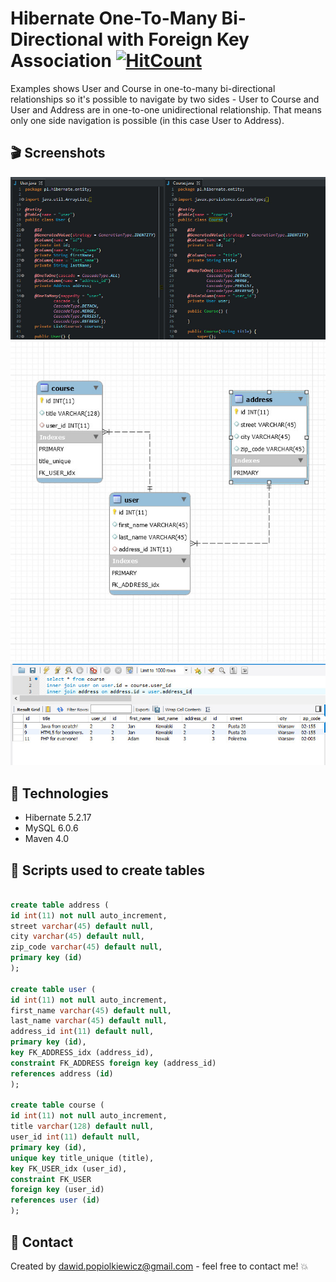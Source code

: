 # Hibernate One-To-Many Bi-Directional with Foreign Key Association [![HitCount](http://hits.dwyl.io/dawidpopiolkiewicz/hibernate-one-to-many-bi.svg)](http://hits.dwyl.io/dawidpopiolkiewicz/hibernate-one-to-many-bi)
Examples shows User and Course in one-to-many bi-directional relationships so it's possible to navigate by two sides - User to Course and 
User and Address are in one-to-one unidirectional relationship. That means only one side navigation is possible (in this case User to Address).

## :clapper: Screenshots
![onetomany](https://github.com/dawidpopiolkiewicz/hibernate-one-to-many-bi/blob/master/src/main/resources/img/onetomanyentities.jpg)
![onetomanydiagram](https://github.com/dawidpopiolkiewicz/hibernate-one-to-many-bi/blob/master/src/main/resources/img/onetomanydiagram.jpg)
![onetomanysql](https://github.com/dawidpopiolkiewicz/hibernate-one-to-many-bi/blob/master/src/main/resources/img/onetomanysql.jpg)
## :beginner: Technologies
* Hibernate 5.2.17
* MySQL 6.0.6
* Maven 4.0

## :construction_worker: Scripts used to create tables

```sql

create table address (
id int(11) not null auto_increment,
street varchar(45) default null,
city varchar(45) default null,
zip_code varchar(45) default null,
primary key (id)
);

create table user (
id int(11) not null auto_increment,
first_name varchar(45) default null,
last_name varchar(45) default null,
address_id int(11) default null,
primary key (id),
key FK_ADDRESS_idx (address_id),
constraint FK_ADDRESS foreign key (address_id)
references address (id)
);

create table course (
id int(11) not null auto_increment,
title varchar(128) default null,
user_id int(11) default null,
primary key (id),
unique key title_unique (title),
key FK_USER_idx (user_id),
constraint FK_USER
foreign key (user_id)
references user (id)
);
```
## :e-mail: Contact
Created by <dawid.popiolkiewicz@gmail.com> - feel free to contact me! :boom:
